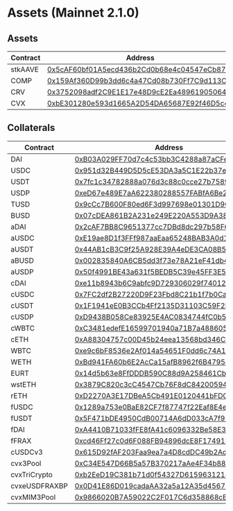 # Assets (Mainnet 2.1.0)

## Assets

| Contract | Address                                                                                                               |
| -------- | --------------------------------------------------------------------------------------------------------------------- |
| stkAAVE  | [0x5cAF60bf01A5ecd436b2Cd0b68e4c04547eCb872](https://etherscan.io/address/0x5cAF60bf01A5ecd436b2Cd0b68e4c04547eCb872) |
| COMP     | [0x159Af360D99b3dd6c4a47Cd08b730Ff7C9d113CC](https://etherscan.io/address/0x159Af360D99b3dd6c4a47Cd08b730Ff7C9d113CC) |
| CRV      | [0x3752098adf2C9E1E17e48D9cE2Ea48961905064A](https://etherscan.io/address/0x3752098adf2C9E1E17e48D9cE2Ea48961905064A) |
| CVX      | [0xbE301280e593d1665A2D54DA65687E92f46D5c44](https://etherscan.io/address/0xbE301280e593d1665A2D54DA65687E92f46D5c44) |

## Collaterals

| Contract      | Address                                                                                                               |
| ------------- | --------------------------------------------------------------------------------------------------------------------- |
| DAI           | [0xB03A029FF70d7c4c53bb3C4288a87aCFea0Ee8FE](https://etherscan.io/address/0xB03A029FF70d7c4c53bb3C4288a87aCFea0Ee8FE) |
| USDC          | [0x951d32B449D5D5cE53DA3a5C1E22b37ec0f2E387](https://etherscan.io/address/0x951d32B449D5D5cE53DA3a5C1E22b37ec0f2E387) |
| USDT          | [0x7fc1c34782888a076d3c88c0cce27b75892ee85d](https://etherscan.io/address/0x7fc1c34782888a076d3c88c0cce27b75892ee85d) |
| USDP          | [0xeD67e489E7aA622380288557FABfA6Be246dE776](https://etherscan.io/address/0xeD67e489E7aA622380288557FABfA6Be246dE776) |
| TUSD          | [0x9cCc7B600F80ed6F3d997698e01301D9016F8656](https://etherscan.io/address/0x9cCc7B600F80ed6F3d997698e01301D9016F8656) |
| BUSD          | [0x07cDEA861B2A231e249E220A553D9A38ba7383D6](https://etherscan.io/address/0x07cDEA861B2A231e249E220A553D9A38ba7383D6) |
| aDAI          | [0x2cAF7BB8C9651377cc7DBd8dc297b58F67D8A816](https://etherscan.io/address/0x2cAF7BB8C9651377cc7DBd8dc297b58F67D8A816) |
| aUSDC         | [0xE19ae8D1f3FFf987aaEaa65248BAB3A0d1FDC809](https://etherscan.io/address/0xE19ae8D1f3FFf987aaEaa65248BAB3A0d1FDC809) |
| aUSDT         | [0x44AB1cB3C9f25A928E39A4eDE3CA08B52b4cdE24](https://etherscan.io/address/0x44AB1cB3C9f25A928E39A4eDE3CA08B52b4cdE24) |
| aBUSD         | [0x002835840A6CB5dd3f73e78A21eF41db4C66948e](https://etherscan.io/address/0x002835840A6CB5dd3f73e78A21eF41db4C66948e) |
| aUSDP         | [0x50f4991BE43a631f5BEDB5C39e45FF3E57Fa783e](https://etherscan.io/address/0x50f4991BE43a631f5BEDB5C39e45FF3E57Fa783e) |
| cDAI          | [0xe11b8943b6C9abfc9D729306029f7401205bAa9B](https://etherscan.io/address/0xe11b8943b6C9abfc9D729306029f7401205bAa9B) |
| cUSDC         | [0x7FC2df2B27220D9F23Fbd8C21b1f7b0CaEB6fE15](https://etherscan.io/address/0x7FC2df2B27220D9F23Fbd8C21b1f7b0CaEB6fE15) |
| cUSDT         | [0x1F1941eE0B3CCb4Ff2135D31103C59F2E53C34B5](https://etherscan.io/address/0x1F1941eE0B3CCb4Ff2135D31103C59F2E53C34B5) |
| cUSDP         | [0xD9438B058Ce83925E4AC0834744fC0b573A7AFbB](https://etherscan.io/address/0xD9438B058Ce83925E4AC0834744fC0b573A7AFbB) |
| cWBTC         | [0xC3481edefE16599701940a71B7a488605803D4cB](https://etherscan.io/address/0xC3481edefE16599701940a71B7a488605803D4cB) |
| cETH          | [0xA88304757c00D45b24eea13568bd346C4a49053C](https://etherscan.io/address/0xA88304757c00D45b24eea13568bd346C4a49053C) |
| WBTC          | [0xe9c6bF8536e2Af014a54651F0dd6c74A18D13e70](https://etherscan.io/address/0xe9c6bF8536e2Af014a54651F0dd6c74A18D13e70) |
| WETH          | [0xBd941FA60b6E2AcCa15afB8962f6B4795c848b8D](https://etherscan.io/address/0xBd941FA60b6E2AcCa15afB8962f6B4795c848b8D) |
| EURT          | [0x14d5b63e8FfDDDB590C88d9A258461CbEfbB8d56](https://etherscan.io/address/0x14d5b63e8FfDDDB590C88d9A258461CbEfbB8d56) |
| wstETH        | [0x3879C820c3cC4547Cb76F8dC842005946Cedb385](https://etherscan.io/address/0x3879C820c3cC4547Cb76F8dC842005946Cedb385) |
| rETH          | [0xD2270A3E17DBeA5Cb491E0120441bFD0177Da913](https://etherscan.io/address/0xD2270A3E17DBeA5Cb491E0120441bFD0177Da913) |
| fUSDC         | [0x1289a753e0BaE82CF7f87747f22Eaf8E4eb7C216](https://etherscan.io/address/0x1289a753e0BaE82CF7f87747f22Eaf8E4eb7C216) |
| fUSDT         | [0x5F471bDE4950CdB00714A6dD033cA7f912a4f9Ee](https://etherscan.io/address/0x5F471bDE4950CdB00714A6dD033cA7f912a4f9Ee) |
| fDAI          | [0xA4410B71033fFE8fA41c6096332Be58E3641326d](https://etherscan.io/address/0xA4410B71033fFE8fA41c6096332Be58E3641326d) |
| fFRAX         | [0xcd46Ff27c0d6F088FB94896dcE8F17491BD84c75](https://etherscan.io/address/0xcd46Ff27c0d6F088FB94896dcE8F17491BD84c75) |
| cUSDCv3       | [0x615D92fAF203Faa9ea7a4D8cdDC49b2Ad0702a1f](https://etherscan.io/address/0x615D92fAF203Faa9ea7a4D8cdDC49b2Ad0702a1f) |
| cvx3Pool      | [0xC34E547D66B5a57B370217aAe4F34b882a9933Dc](https://etherscan.io/address/0xC34E547D66B5a57B370217aAe4F34b882a9933Dc) |
| cvxTriCrypto  | [0xb2EeD19C381b71d0f54327D61596312144f66fA7](https://etherscan.io/address/0xb2EeD19C381b71d0f54327D61596312144f66fA7) |
| cvxeUSDFRAXBP | [0x0D41E86D019cadaAA32a5a12A35d456711879770](https://etherscan.io/address/0x0D41E86D019cadaAA32a5a12A35d456711879770) |
| cvxMIM3Pool   | [0x9866020B7A59022C2F017C6d358868cB11b86E2d](https://etherscan.io/address/0x9866020B7A59022C2F017C6d358868cB11b86E2d) |
